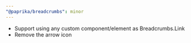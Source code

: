 ```yaml
---
"@paprika/breadcrumbs": minor
---
```


- Support using any custom component/element as Breadcrumbs.Link
- Remove the arrow icon
